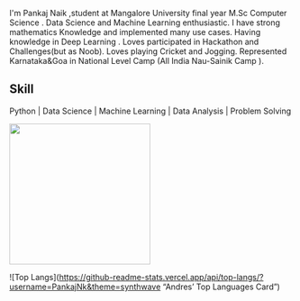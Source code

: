 
I'm Pankaj Naik ,student at Mangalore University final year M.Sc Computer Science .
Data Science and Machine Learning enthusiastic.
I have strong mathematics Knowledge and implemented many use cases.
Having knowledge in Deep Learning .
Loves participated in Hackathon and Challenges(but as Noob).
Loves playing Cricket and Jogging.
Represented Karnataka&Goa in National Level Camp (All India Nau-Sainik Camp ).

## Skill
Python | Data Science  | Machine Learning | Data Analysis | Problem Solving


<img src="https://isl.co/wp-content/uploads/2017/06/python-Converted600x600.gif" width="250" height="250"/>

![Top Langs](https://github-readme-stats.vercel.app/api/top-langs/?username=PankajNk&theme=synthwave “Andres’ Top Languages Card”)





